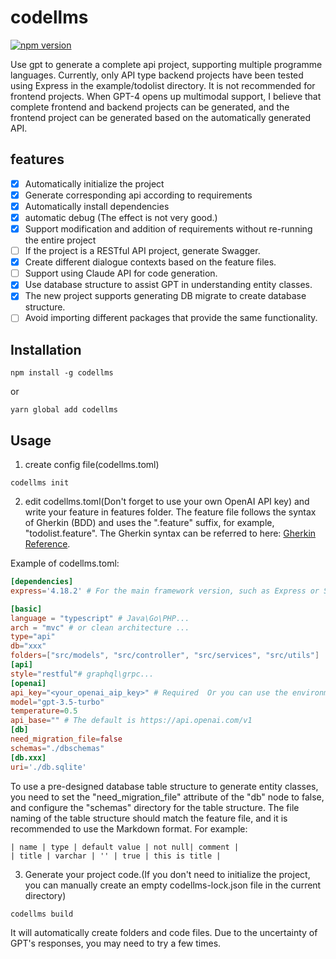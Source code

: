 # codellms

[![npm version](https://badge.fury.io/js/codellms.svg)](https://badge.fury.io/js/codellms)

Use gpt to generate a complete api project, supporting multiple programme languages.
Currently, only API type backend projects have been tested using Express in the example/todolist directory. It is not recommended for frontend projects. When GPT-4 opens up multimodal support, I believe that complete frontend and backend projects can be generated, and the frontend project can be generated based on the automatically generated API.

## features

* [x] Automatically initialize the project
* [x] Generate corresponding api according to requirements
* [x] Automatically install dependencies
* [x] automatic debug (The effect is not very good.)
* [x] Support modification and addition of requirements without re-running the entire project
* [ ] If the project is a RESTful API project, generate Swagger.
* [x] Create different dialogue contexts based on the feature files.
* [ ] Support using Claude API for code generation.
* [x] Use database structure to assist GPT in understanding entity classes.
* [x] The new project supports generating DB migrate to create database structure.
* [ ] Avoid importing different packages that provide the same functionality.
## Installation

```
npm install -g codellms
```

or

``` shell
yarn global add codellms
```

## Usage

1. create config file(codellms.toml)

``` shell
codellms init
```

2. edit codellms.toml(Don't forget to use your own OpenAI API key) and write your feature in features folder.
The feature file follows the syntax of Gherkin (BDD) and uses the ".feature" suffix, for example, "todolist.feature".
The Gherkin syntax can be referred to here: [Gherkin Reference](https://cucumber.io/docs/gherkin/reference/).

Example of codellms.toml:

``` toml
[dependencies]
express='4.18.2' # For the main framework version, such as Express or Spring Boot, do not use too new of a framework. ChatGPT does not have knowledge of the latest frameworks.

[basic]
language = "typescript" # Java\Go\PHP...
arch = "mvc" # or clean architecture ...
type="api"
db="xxx"
folders=["src/models", "src/controller", "src/services", "src/utils"]
[api]
style="restful"# graphql\grpc...
[openai]
api_key="<your_openai_aip_key>" # Required  Or you can use the environment variable:openai_api_key
model="gpt-3.5-turbo"
temperature=0.5
api_base="" # The default is https://api.openai.com/v1
[db]
need_migration_file=false
schemas="./dbschemas"
[db.xxx]
uri='./db.sqlite'
```
To use a pre-designed database table structure to generate entity classes, you need to set the "need_migration_file" attribute of the "db" node to false, and configure the "schemas" directory for the table structure. The file naming of the table structure should match the feature file, and it is recommended to use the Markdown format. For example:

```
| name | type | default value | not null| comment |
| title | varchar | '' | true | this is title |
```

3. Generate your project code.(If you don't need to initialize the project, you can manually create an empty codellms-lock.json file in the current directory)

``` shell
codellms build
```

It will automatically create folders and code files. Due to the uncertainty of GPT's responses, you may need to try a few times.
